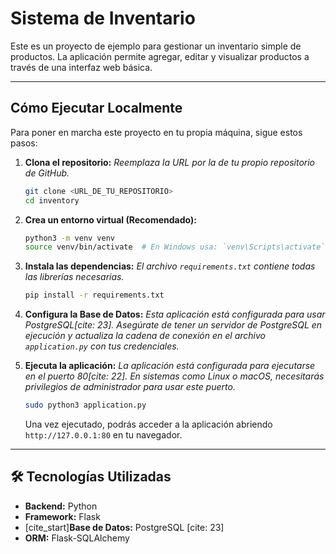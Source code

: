 # Sistema de Inventario

Este es un proyecto de ejemplo para gestionar un inventario simple de productos. La aplicación permite agregar, editar y visualizar productos a través de una interfaz web básica.

---

## Cómo Ejecutar Localmente

Para poner en marcha este proyecto en tu propia máquina, sigue estos pasos:

1.  **Clona el repositorio:**
    *Reemplaza la URL por la de tu propio repositorio de GitHub.*
    ```bash
    git clone <URL_DE_TU_REPOSITORIO>
    cd inventory
    ```

2.  **Crea un entorno virtual (Recomendado):**
    ```bash
    python3 -m venv venv
    source venv/bin/activate  # En Windows usa: `venv\Scripts\activate`
    ```

3.  **Instala las dependencias:**
    *El archivo `requirements.txt` contiene todas las librerías necesarias.*
    ```bash
    pip install -r requirements.txt
    ```

4.  **Configura la Base de Datos:**
    *Esta aplicación está configurada para usar PostgreSQL[cite: 23]. Asegúrate de tener un servidor de PostgreSQL en ejecución y actualiza la cadena de conexión en el archivo `application.py` con tus credenciales.*

5.  **Ejecuta la aplicación:**
    *La aplicación está configurada para ejecutarse en el puerto 80[cite: 22]. En sistemas como Linux o macOS, necesitarás privilegios de administrador para usar este puerto.*
    ```bash
    sudo python3 application.py
    ```
    Una vez ejecutado, podrás acceder a la aplicación abriendo `http://127.0.0.1:80` en tu navegador.

---

## 🛠️ Tecnologías Utilizadas

* **Backend:** Python
* **Framework:** Flask
* [cite_start]**Base de Datos:** PostgreSQL [cite: 23]
* **ORM:** Flask-SQLAlchemy